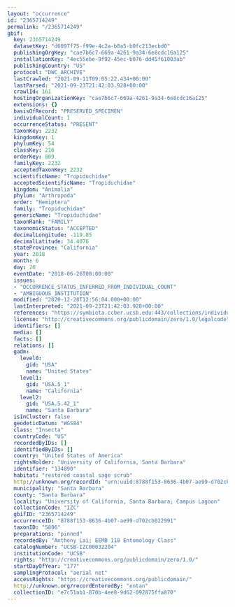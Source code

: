 ```yaml
---
layout: "occurrence"
id: "2365714249"
permalink: "/2365714249"
gbif:
  key: 2365714249
  datasetKey: "d6097f75-f99e-4c2a-b8a5-b0fc213ecbd0"
  publishingOrgKey: "cae7b6c7-669a-4261-9a34-6e8cdc16a125"
  installationKey: "4ec55ebe-9f92-45ec-b076-dd45f61003ab"
  publishingCountry: "US"
  protocol: "DWC_ARCHIVE"
  lastCrawled: "2021-09-11T09:05:22.434+00:00"
  lastParsed: "2021-09-23T21:42:03.928+00:00"
  crawlId: 161
  hostingOrganizationKey: "cae7b6c7-669a-4261-9a34-6e8cdc16a125"
  extensions: {}
  basisOfRecord: "PRESERVED_SPECIMEN"
  individualCount: 1
  occurrenceStatus: "PRESENT"
  taxonKey: 2232
  kingdomKey: 1
  phylumKey: 54
  classKey: 216
  orderKey: 809
  familyKey: 2232
  acceptedTaxonKey: 2232
  scientificName: "Tropiduchidae"
  acceptedScientificName: "Tropiduchidae"
  kingdom: "Animalia"
  phylum: "Arthropoda"
  order: "Hemiptera"
  family: "Tropiduchidae"
  genericName: "Tropiduchidae"
  taxonRank: "FAMILY"
  taxonomicStatus: "ACCEPTED"
  decimalLongitude: -119.85
  decimalLatitude: 34.4076
  stateProvince: "California"
  year: 2018
  month: 6
  day: 26
  eventDate: "2018-06-26T00:00:00"
  issues:
  - "OCCURRENCE_STATUS_INFERRED_FROM_INDIVIDUAL_COUNT"
  - "AMBIGUOUS_INSTITUTION"
  modified: "2020-12-28T12:56:04.000+00:00"
  lastInterpreted: "2021-09-23T21:42:03.928+00:00"
  references: "https://symbiota.ccber.ucsb.edu:443/collections/individual/index.php?occid=134890"
  license: "http://creativecommons.org/publicdomain/zero/1.0/legalcode"
  identifiers: []
  media: []
  facts: []
  relations: []
  gadm:
    level0:
      gid: "USA"
      name: "United States"
    level1:
      gid: "USA.5_1"
      name: "California"
    level2:
      gid: "USA.5.42_1"
      name: "Santa Barbara"
  isInCluster: false
  geodeticDatum: "WGS84"
  class: "Insecta"
  countryCode: "US"
  recordedByIDs: []
  identifiedByIDs: []
  country: "United States of America"
  rightsHolder: "University of California, Santa Barbara"
  identifier: "134890"
  habitat: "restored coastal sage scrub"
  http://unknown.org/recordId: "urn:uuid:8788f153-8636-4b07-ae99-d702cb022991"
  municipality: "Santa Barbara"
  county: "Santa Barbara"
  locality: "University of California, Santa Barbara; Campus Lagoon"
  collectionCode: "IZC"
  gbifID: "2365714249"
  occurrenceID: "8788f153-8636-4b07-ae99-d702cb022991"
  taxonID: "5806"
  preparations: "pinned"
  recordedBy: "Anthony Lai; EEMB 118 Entomology Class"
  catalogNumber: "UCSB-IZC00032204"
  institutionCode: "UCSB"
  rights: "http://creativecommons.org/publicdomain/zero/1.0/"
  startDayOfYear: "177"
  samplingProtocol: "aerial net"
  accessRights: "https://creativecommons.org/publicdomain/"
  http://unknown.org/recordEnteredBy: "entan"
  collectionID: "e7c51ab1-870b-4ee8-9d62-092875ffa870"
---
```

